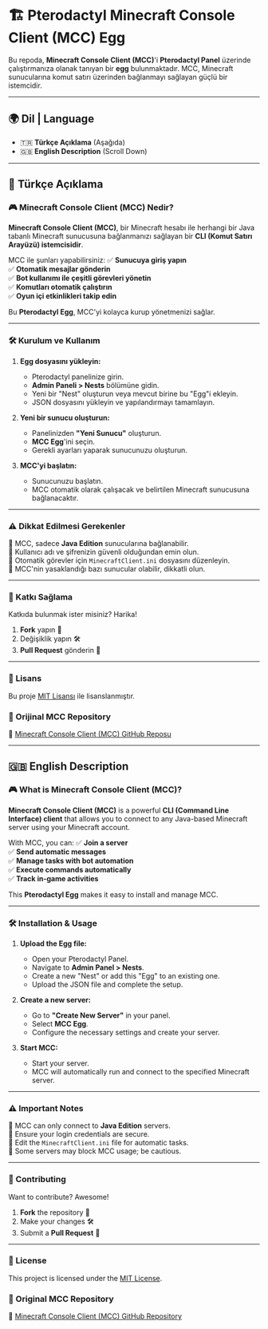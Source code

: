 # 🏗️ Pterodactyl Minecraft Console Client (MCC) Egg

Bu repoda, **Minecraft Console Client (MCC)**'i **Pterodactyl Panel** üzerinde çalıştırmanıza olanak tanıyan bir **egg** bulunmaktadır. MCC, Minecraft sunucularına komut satırı üzerinden bağlanmayı sağlayan güçlü bir istemcidir.

---

## 🌍 Dil | Language
- 🇹🇷 **Türkçe Açıklama** (Aşağıda)
- 🇬🇧 **English Description** (Scroll Down)

---

## 📜 Türkçe Açıklama

### 🎮 Minecraft Console Client (MCC) Nedir?
**Minecraft Console Client (MCC)**, bir Minecraft hesabı ile herhangi bir Java tabanlı Minecraft sunucusuna bağlanmanızı sağlayan bir **CLI (Komut Satırı Arayüzü) istemcisidir**.  

MCC ile şunları yapabilirsiniz:
✅ **Sunucuya giriş yapın**  
✅ **Otomatik mesajlar gönderin**  
✅ **Bot kullanımı ile çeşitli görevleri yönetin**  
✅ **Komutları otomatik çalıştırın**  
✅ **Oyun içi etkinlikleri takip edin**  

Bu **Pterodactyl Egg**, MCC'yi kolayca kurup yönetmenizi sağlar.  

---

### 🛠️ Kurulum ve Kullanım

1. **Egg dosyasını yükleyin:**  
   - Pterodactyl panelinize girin.  
   - **Admin Paneli > Nests** bölümüne gidin.  
   - Yeni bir "Nest" oluşturun veya mevcut birine bu "Egg"i ekleyin.  
   - JSON dosyasını yükleyin ve yapılandırmayı tamamlayın.

2. **Yeni bir sunucu oluşturun:**  
   - Panelinizden **"Yeni Sunucu"** oluşturun.  
   - **MCC Egg**'ini seçin.  
   - Gerekli ayarları yaparak sunucunuzu oluşturun.

3. **MCC'yi başlatın:**  
   - Sunucunuzu başlatın.  
   - MCC otomatik olarak çalışacak ve belirtilen Minecraft sunucusuna bağlanacaktır.

---

### ⚠️ Dikkat Edilmesi Gerekenler
🔹 MCC, sadece **Java Edition** sunucularına bağlanabilir.  
🔹 Kullanıcı adı ve şifrenizin güvenli olduğundan emin olun.  
🔹 Otomatik görevler için `MinecraftClient.ini` dosyasını düzenleyin.  
🔹 MCC'nin yasaklandığı bazı sunucular olabilir, dikkatli olun.  

---

### 🤝 Katkı Sağlama
Katkıda bulunmak ister misiniz? Harika!  
1. **Fork** yapın 🍴  
2. Değişiklik yapın 🛠️  
3. **Pull Request** gönderin 📩  

---

### 📜 Lisans
Bu proje [MIT Lisansı](LICENSE) ile lisanslanmıştır.

### 📌 Orijinal MCC Repository
🔗 [Minecraft Console Client (MCC) GitHub Reposu](https://github.com/MCCTeam/Minecraft-Console-Client)

---

## 🇬🇧 English Description

### 🎮 What is Minecraft Console Client (MCC)?
**Minecraft Console Client (MCC)** is a powerful **CLI (Command Line Interface) client** that allows you to connect to any Java-based Minecraft server using your Minecraft account.

With MCC, you can:
✅ **Join a server**  
✅ **Send automatic messages**  
✅ **Manage tasks with bot automation**  
✅ **Execute commands automatically**  
✅ **Track in-game activities**  

This **Pterodactyl Egg** makes it easy to install and manage MCC.

---

### 🛠️ Installation & Usage

1. **Upload the Egg file:**  
   - Open your Pterodactyl Panel.  
   - Navigate to **Admin Panel > Nests**.  
   - Create a new "Nest" or add this "Egg" to an existing one.  
   - Upload the JSON file and complete the setup.

2. **Create a new server:**  
   - Go to **"Create New Server"** in your panel.  
   - Select **MCC Egg**.  
   - Configure the necessary settings and create your server.

3. **Start MCC:**  
   - Start your server.  
   - MCC will automatically run and connect to the specified Minecraft server.

---

### ⚠️ Important Notes
🔹 MCC can only connect to **Java Edition** servers.  
🔹 Ensure your login credentials are secure.  
🔹 Edit the `MinecraftClient.ini` file for automatic tasks.  
🔹 Some servers may block MCC usage; be cautious.  

---

### 🤝 Contributing
Want to contribute? Awesome!  
1. **Fork** the repository 🍴  
2. Make your changes 🛠️  
3. Submit a **Pull Request** 📩  

---

### 📜 License
This project is licensed under the [MIT License](LICENSE).

### 📌 Original MCC Repository
🔗 [Minecraft Console Client (MCC) GitHub Repository](https://github.com/MCCTeam/Minecraft-Console-Client)
